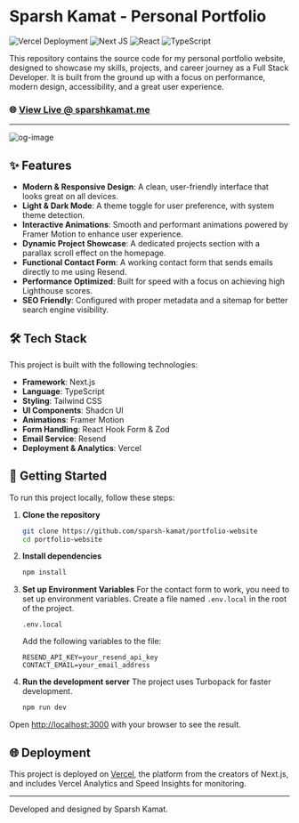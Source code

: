 # Sparsh Kamat - Personal Portfolio

![Vercel Deployment](https://img.shields.io/badge/deployment-Vercel-black?style=for-the-badge&logo=vercel)
![Next JS](https://img.shields.io/badge/Next.js-15.3.3-blue?style=for-the-badge&logo=next.js)
![React](https://img.shields.io/badge/React-19.0.0-blue?style=for-the-badge&logo=react)
![TypeScript](https://img.shields.io/badge/TypeScript-5-blue?style=for-the-badge&logo=typescript)

This repository contains the source code for my personal portfolio website, designed to showcase my skills, projects, and career journey as a Full Stack Developer. It is built from the ground up with a focus on performance, modern design, accessibility, and a great user experience.

### 🌐 **[View Live @ sparshkamat.me](https://www.sparshkamat.me)**

---
![og-image](https://github.com/user-attachments/assets/cdd752cb-095e-49fa-a8e7-4e1fe3d7b185)


## ✨ Features

* **Modern & Responsive Design**: A clean, user-friendly interface that looks great on all devices.
* **Light & Dark Mode**: A theme toggle for user preference, with system theme detection.
* **Interactive Animations**: Smooth and performant animations powered by Framer Motion to enhance user experience.
* **Dynamic Project Showcase**: A dedicated projects section with a parallax scroll effect on the homepage.
* **Functional Contact Form**: A working contact form that sends emails directly to me using Resend.
* **Performance Optimized**: Built for speed with a focus on achieving high Lighthouse scores.
* **SEO Friendly**: Configured with proper metadata and a sitemap for better search engine visibility.

## 🛠️ Tech Stack

This project is built with the following technologies:

* **Framework**: Next.js
* **Language**: TypeScript
* **Styling**: Tailwind CSS
* **UI Components**: Shadcn UI
* **Animations**: Framer Motion
* **Form Handling**: React Hook Form & Zod
* **Email Service**: Resend
* **Deployment & Analytics**: Vercel

## 🚀 Getting Started

To run this project locally, follow these steps:

1.  **Clone the repository**
    ```bash
    git clone https://github.com/sparsh-kamat/portfolio-website
    cd portfolio-website
    ```

2.  **Install dependencies**
    ```bash
    npm install
    ```

3.  **Set up Environment Variables**
    For the contact form to work, you need to set up environment variables. Create a file named `.env.local` in the root of the project.
    ```
    .env.local
    ```
    Add the following variables to the file:
    ```
    RESEND_API_KEY=your_resend_api_key
    CONTACT_EMAIL=your_email_address
    ```

4.  **Run the development server**
    The project uses Turbopack for faster development.
    ```bash
    npm run dev
    ```

Open [http://localhost:3000](http://localhost:3000) with your browser to see the result.

## 🌐 Deployment

This project is deployed on [Vercel](https://vercel.com/), the platform from the creators of Next.js, and includes Vercel Analytics and Speed Insights for monitoring.

---

Developed and designed by Sparsh Kamat.
